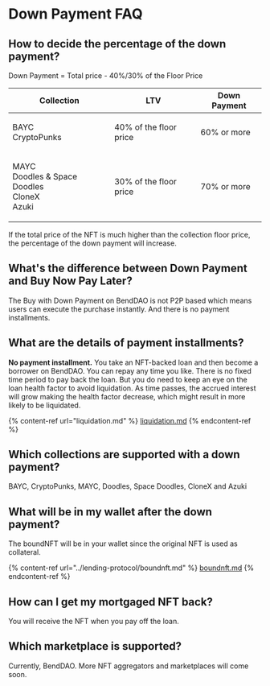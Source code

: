 # Down Payment FAQ

## How to decide the percentage of the down payment?&#x20;

Down Payment = Total price - 40%/30% of the Floor Price

| Collection                                                     | LTV                    | Down Payment |
| -------------------------------------------------------------- | ---------------------- | ------------ |
| <p>BAYC<br>CryptoPunks</p>                                     | 40% of the floor price | 60% or more  |
| <p>MAYC<br>Doodles &#x26; Space Doodles<br>CloneX<br>Azuki</p> | 30% of the floor price | 70% or more  |

If the total price of the NFT is much higher than the collection floor price, the percentage of the down payment will increase.

## What's the difference between Down Payment and Buy Now Pay Later?

The Buy with Down Payment on BendDAO is not P2P based which means users can execute the purchase instantly. And there is no payment installments.

## What are the details of **payment installments?**

**No payment installment.** You take an NFT-backed loan and then become a borrower on BendDAO. You can repay any time you like. There is no fixed time period to pay back the loan. But you do need to keep an eye on the loan health factor to avoid liquidation. As time passes, the accrued interest will grow making the health factor decrease, which might result in more likely to be liquidated.

{% content-ref url="liquidation.md" %}
[liquidation.md](liquidation.md)
{% endcontent-ref %}

## Which collections are supported with a down payment?

BAYC, CryptoPunks, MAYC, Doodles, Space Doodles, CloneX and Azuki

## What will be in my wallet after the down payment?

The boundNFT will be in your wallet since the original NFT is used as collateral.

{% content-ref url="../lending-protocol/boundnft.md" %}
[boundnft.md](../lending-protocol/boundnft.md)
{% endcontent-ref %}

## How can I get my mortgaged NFT back?

You will receive the NFT when you pay off the loan.&#x20;

## Which marketplace is supported?

Currently, BendDAO. More NFT aggregators and marketplaces will come soon. &#x20;
